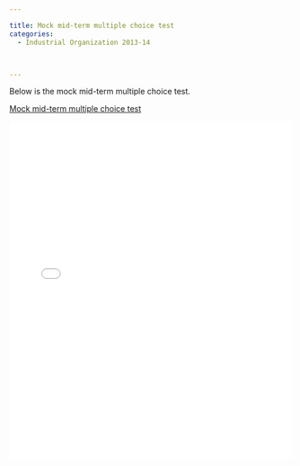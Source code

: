 ```yaml
---

title: Mock mid-term multiple choice test
categories:
  - Industrial Organization 2013-14



---
```

Below is the mock mid-term multiple choice test.  <br /> 

<p >   <a title="View Mock mid-term multiple choice test on Scribd" href="https://www.scribd.com/doc/182451011/Mock-mid-term-multiple-choice-test" >Mock mid-term multiple choice test</a></p><iframe src="//www.scribd.com/embeds/182451011/content?start_page=1&view_mode=scroll&show_recommendations=false" data-auto-height="false" data-aspect-ratio="undefined" scrolling="no" width="100%" height="600" frameborder="0"></iframe>